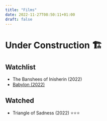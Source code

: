 ```yaml
---
title: "Films"
date: 2022-11-27T08:50:11+01:00
draft: false
---
```


# Under Construction 🏗️

## Watchlist

- The Banshees of Inisherin (2022)
- [Babylon (2022)](https://www.imdb.com/title/tt10640346/)

## Watched

- Triangle of Sadness (2022) ⭐️⭐️⭐️
